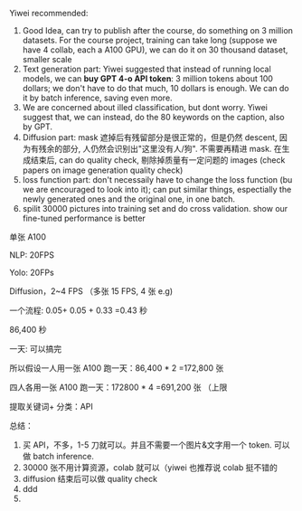 Yiwei recommended: 

1. Good Idea, can try to publish after the course, do something on 3 million datasets. For the course project, training can take long (suppose we have 4 collab, each a A100 GPU), we can do it on 30 thousand dataset, smaller scale
2. Text generation part: Yiwei suggested that instead of running local models, we can **buy GPT 4-o API token**: 3 million tokens about 100 dollars; we don't have to do that much, 10 dollars is enough. We can do it by batch inference,  saving even more.
3. We are concerned about illed classification, but dont worry. Yiwei suggest that, we can instead, do the 80 keywords on the caption, also by GPT.
4. Diffusion part: mask 遮掉后有残留部分是很正常的，但是仍然 descent, 因为有残余的部分, 人仍然会识别出"这里没有人/狗". 不需要再精进 mask. 在生成结束后, can do quality check, 剔除掉质量有一定问题的 images (check papers on image generation quality check)
5. loss function part: don't necessaily have to change the loss function (bu we are encouraged to look into it); can put similar things, espectially the newly generated ones and the original one, in one batch.
6. spilit 30000 pictures into training set and do cross validation. show our fine-tuned performance is better



单张 A100

NLP: 20FPS

Yolo: 20FPs 

Diffusion，2~4 FPS （多张 15 FPS, 4 张 e.g)



一个流程: 0.05+ 0.05 + 0.33 =0.43 秒



86,400 秒

一天: 可以搞完 



所以假设一人用一张 A100 跑一天：86,400 * 2 =172,800 张

四人各用一张 A100 跑一天：172800 * 4 =691,200 张 （上限



提取关键词+ 分类：API





总结：

1. 买 API，不多，1-5 刀就可以。并且不需要一个图片&文字用一个 token. 可以做 batch inference.
2. 30000 张不用计算资源，colab 就可以（yiwei 也推荐说 colab 挺不错的
3. diffusion 结束后可以做 quality check
4. ddd
5. 
